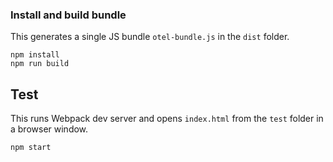 
### Install and build bundle

This generates a single JS bundle `otel-bundle.js` in the `dist` folder.

```shell
npm install
npm run build
```

## Test

This runs Webpack dev server and opens `index.html` from the `test` folder in a browser window.

```shell
npm start
```
